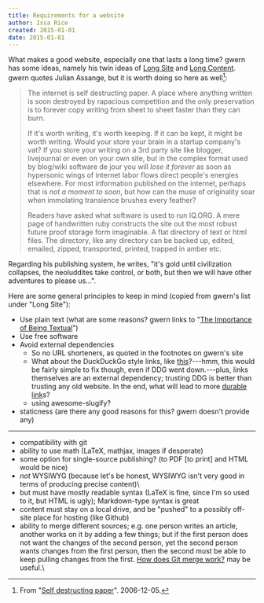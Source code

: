 ```yaml
---
title: Requirements for a website
author: Issa Rice
created: 2015-01-01
date: 2015-01-01
---
```


What makes a good website, especially one that lasts a long time?
gwern has some ideas, namely his twin ideas of [Long Site](http://www.gwern.net/About#long-site) and [Long Content]().
gwern quotes Julian Assange, but it is worth doing so here as well[^assange]:

[^assange]: From "[Self destructing paper](http://web.archive.org/web/20071020051936/http://iq.org/#Selfdestructingpaper)".
2006-12-05.


> The internet is self destructing
> paper. A place where anything written is soon destroyed by rapacious
> competition and the only preservation is to forever copy writing from
> sheet to sheet faster than they can burn.
> 
> If it's worth writing, it's worth keeping. If it can be kept, it might
> be worth writing. Would your store your brain in a startup company's
> vat? If you store your writing on a 3rd party site like blogger,
> livejournal or even on your own site, but in the complex format used by
> blog/wiki software de jour you will *lose it forever* as soon as
> hypersonic wings of internet labor flows direct people's energies
> elsewhere. For most information published on the internet, perhaps that
> is *not a moment to soon*, but how can the muse of originality soar when
> immolating transience brushes every feather?
> 
> Readers have asked what software is used to run IQ.ORG. A mere page of
> handwritten ruby constructs the site out the most robust future proof
> storage form imaginable. A flat directory of text or html files. The
> directory, like any directory can be backed up, edited, emailed, zipped,
> transported, printed, trapped in amber etc.

Regarding his publishing system, he writes, "it's gold until civilization collapses, the neoluddites take control, or both, but then we will have other adventures to please us...".

Here are some general principles to keep in mind (copied from gwern's list under "Long Site"):

- Use plain text (what are some reasons? gwern links to "[The Importance of Being Textual](http://catb.org/~esr/writings/taoup/html/ch05s01.html)")
- Use free software
- Avoid external dependencies
    - So no URL shorteners, as quoted in the footnotes on gwern's site
    - What about the DuckDuckGo style links, like [this](!g)?---hmm, this would be fairly simple to fix though, even if DDG went down.---plus, links themselves are an external dependency; trusting DDG is better than trusting any old website. In the end, what will lead to more [durable link]()s?
    - using awesome-slugify?
- staticness (are there any good reasons for this? gwern doesn't provide any)

---

-   compatibility with git
-   ability to use math (LaTeX, mathjax, images if desperate)
-   some option for single-source publishing? (to PDF [to print] and
    HTML would be nice)
-   *not* WYSIWYG (because let's be honest, WYSIWYG isn't very good in
    terms of producing precise content)\
-   but must have mostly readable syntax (LaTeX is fine, since I'm so
    used to it, but HTML is ugly); Markdown-type syntax is great
-   content must stay on a local drive, and be "pushed" to a possibly
    off-site place for hosting (like Github)
-   ability to merge different sources; e.g. one person writes an
    article, another works on it by adding a few things; but if the
    first person does not want the changes of the second person, yet the
    second person wants changes from the first person, then the second
    must be able to keep pulling changes from the first. <span
    id="qlink_k0">[How does Git merge
    work?](http://www.quora.com/How-does-Git-merge-work)</span> may be
    useful.\
